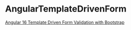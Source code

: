 # AngularTemplateDrivenForm

[Angular 16 Template Driven Form Validation with Bootstrap](https://www.positronx.io/angular-form-validation-with-template-driven-using-bootstrap/)